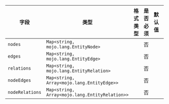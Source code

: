| 字段 | 类型 | 格式类型 | 是否必须 | 默认值 | 说明 |
|---|---|---|---|---|---|
| `nodes` | `Map<string, mojo.lang.EntityNode>` |  | 否 |  |
| `edges` | `Map<string, mojo.lang.EntityEdge>` |  | 否 |  |
| `relations` | `Map<string, mojo.lang.EntityRelation>` |  | 否 |  |
| `nodeEdges` | `Map<string, Array<mojo.lang.EntityEdge>>` |  | 否 |  |
| `nodeRelations` | `Map<string, Array<mojo.lang.EntityRelation>>` |  | 否 |  |
